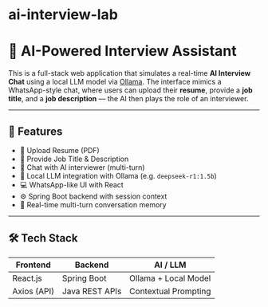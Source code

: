 # ai-interview-lab

# 🤖 AI-Powered Interview Assistant

This is a full-stack web application that simulates a real-time **AI Interview Chat** using a local LLM model via [Ollama](https://ollama.com). The interface mimics a WhatsApp-style chat, where users can upload their **resume**, provide a **job title**, and a **job description** — the AI then plays the role of an interviewer.

---

## 🚀 Features

- 📄 Upload Resume (PDF)
- 📝 Provide Job Title & Description
- 💬 Chat with AI interviewer (multi-turn)
- 🧠 Local LLM integration with Ollama (e.g. `deepseek-r1:1.5b`)
- 💻 WhatsApp-like UI with React
- ⚙️ Spring Boot backend with session context
- 🔁 Real-time multi-turn conversation memory

---

## 🛠️ Tech Stack

| Frontend        | Backend        | AI / LLM         |
|----------------|----------------|------------------|
| React.js        | Spring Boot     | Ollama + Local Model |
| Axios (API)     | Java REST APIs  | Contextual Prompting |

